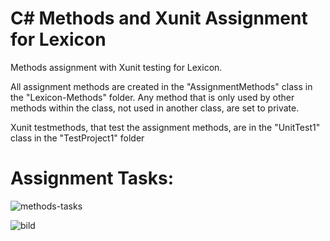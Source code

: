 # C# Methods and Xunit Assignment for Lexicon
Methods assignment with Xunit testing for Lexicon. 

All assignment methods are created in the "AssignmentMethods" class in the "Lexicon-Methods" folder. Any method that is only used by other methods within the class, not used in another class, are set to private.

Xunit testmethods, that test the assignment methods, are in the "UnitTest1" class in the "TestProject1" folder


#  Assignment Tasks:
![methods-tasks](https://github.com/thordmoller/Lexicon-Methods/assets/43022745/35dd7401-8ba9-4a97-9af6-83d87d168f64)


![bild](https://github.com/thordmoller/Lexicon-Methods/assets/43022745/fb52a709-ee05-401e-ad4a-5865428ddb91)
